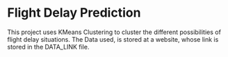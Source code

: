 # Flight Delay Prediction
This project uses KMeans Clustering to cluster the different possibilities of flight delay situations.
The Data used, is stored at a website, whose link is stored in the DATA_LINK file.
